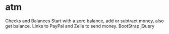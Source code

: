 # atm
Checks and Balances
Start with a zero balance, add or subtract money, also get balance.
Links to PayPal and Zelle to send money.
BootStrap jQuery
